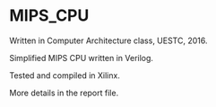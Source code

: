 # MIPS_CPU
Written in Computer Architecture class, UESTC, 2016.

Simplified MIPS CPU written in Verilog.

Tested and compiled in Xilinx.

More details in the report file.
